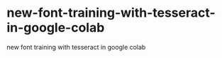# new-font-training-with-tesseract-in-google-colab
new font training with tesseract in google colab
